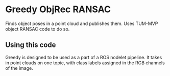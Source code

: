 # Greedy ObjRec RANSAC

Finds object poses in a point cloud and publishes them. Uses TUM-MVP object RANSAC code to do so.

## Using this code

Greedy is designed to be used as a part of a ROS nodelet pipeline. It takes in point clouds on one topic, with class labels assigned in the RGB channels of the image.
